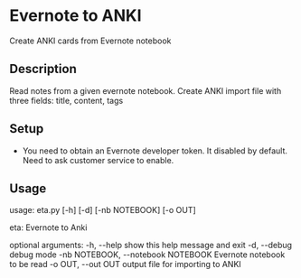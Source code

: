 # Evernote to ANKI

Create ANKI cards from Evernote notebook

## Description

Read notes from a given evernote notebook. Create ANKI import file with three fields: title, content, tags


## Setup

* You need to obtain an Evernote developer token. It disabled by default. Need to ask customer service to enable.


## Usage

usage: eta.py [-h] [-d] [-nb NOTEBOOK] [-o OUT]

eta: Evernote to Anki

optional arguments:
  -h, --help            show this help message and exit
  -d, --debug           debug mode
  -nb NOTEBOOK, --notebook NOTEBOOK
                        Evernote notebook to be read
  -o OUT, --out OUT     output file for importing to ANKI

